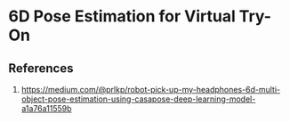 # 6D Pose Estimation for Virtual Try-On





## References
1. https://medium.com/@prlkp/robot-pick-up-my-headphones-6d-multi-object-pose-estimation-using-casapose-deep-learning-model-a1a76a11559b
